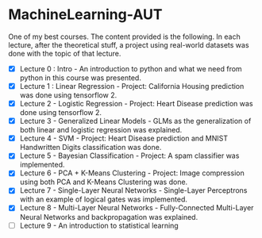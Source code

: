 # MachineLearning-AUT

One of my best courses. The content provided is the following. In each lecture, after the theoretical stuff, a project using real-world datasets was done with the topic of that lecture.

- [x] Lecture 0 : Intro - An introduction to python and what we need from python in this course was presented.
- [x] Lecture 1 : Linear Regression - Project: California Housing prediction was done using tensorflow 2.
- [x] Lecture 2 - Logistic Regression - Project: Heart Disease prediction was done using tensorflow 2.
- [x] Lecture 3 - Generalized Linear Models - GLMs as the generalization of both linear and logistic regression was explained.
- [x] Lecture 4 - SVM - Project: Heart Disease prediction and MNIST Handwritten Digits classification was done.
- [x] Lecture 5 - Bayesian Classification - Project: A spam classifier was implemented.
- [x] Lecture 6 - PCA + K-Means Clustering - Project: Image compression using both PCA and K-Means Clustering was done.
- [x] Lecture 7 - Single-Layer Neural Networks - Single-Layer Perceptrons with an example of logical gates was implemented.
- [x] Lecture 8 - Multi-Layer Neural Networks - Fully-Connected Multi-Layer Neural Networks and backpropagation was explained.
- [ ] Lecture 9 - An introduction to statistical learning
